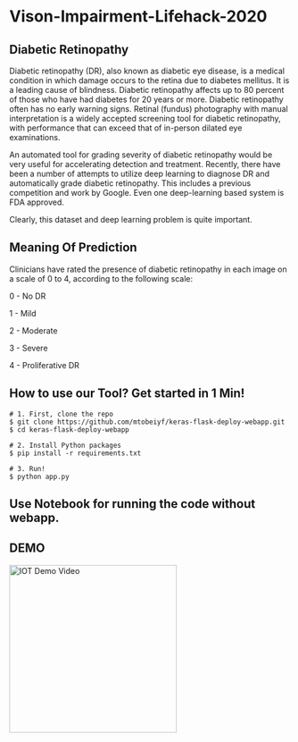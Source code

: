# Vison-Impairment-Lifehack-2020

## Diabetic Retinopathy
Diabetic retinopathy (DR), also known as diabetic eye disease, is a medical condition in which damage occurs to the retina due to diabetes mellitus. It is a leading cause of blindness. Diabetic retinopathy affects up to 80 percent of those who have had diabetes for 20 years or more. Diabetic retinopathy often has no early warning signs. Retinal (fundus) photography with manual interpretation is a widely accepted screening tool for diabetic retinopathy, with performance that can exceed that of in-person dilated eye examinations.


An automated tool for grading severity of diabetic retinopathy would be very useful for accelerating detection and treatment. Recently, there have been a number of attempts to utilize deep learning to diagnose DR and automatically grade diabetic retinopathy. This includes a previous competition and work by Google. Even one deep-learning based system is FDA approved.

Clearly, this dataset and deep learning problem is quite important.

## Meaning Of Prediction
Clinicians have rated the presence of diabetic retinopathy in each image on a scale of 0 to 4, according to the following scale:

0 - No DR

1 - Mild

2 - Moderate

3 - Severe

4 - Proliferative DR


## How to use our Tool? Get started in 1 Min!
```shell
# 1. First, clone the repo
$ git clone https://github.com/mtobeiyf/keras-flask-deploy-webapp.git
$ cd keras-flask-deploy-webapp

# 2. Install Python packages
$ pip install -r requirements.txt

# 3. Run!
$ python app.py
```

## Use Notebook for running the code without webapp.


## DEMO
<a href = "https://youtu.be/HD-t8QStoXs" target="_blank"><img src = "https://i.imgur.com/NCkj6A4.png" title = "IOT Demo Video" height="300"/>
